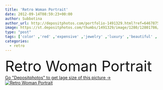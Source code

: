 ```yaml
---
title: 'Retro Woman Portrait'
date: 2012-09-14T08:59:23+00:00
author: Subbotina
author_url: http://depositphotos.com/portfolio-1491329.html?ref=64678756
image: https://st.depositphotos.com/thumbs/1491329/image/1280/12801786/api_thumb_450.jpg?forcejpeg=true
type: "post"
tags: ['color' ,'red' ,'expensive' ,'jewelry' ,'luxury' ,'beautiful' ,'art' ,'girl' ,'young' ,'beauty' ,'model' ,'portrait' ,'colour' ,'brown' ,'face' ,'brunette' ,'black' ,'dark' ,'classical' ,'style' ,'retro' ,'vintage' ,'wave' ,'hand' ,'fashion' ,'classic' ,'gloves' ,'hat' ,'wavy' ,'pearl' ,'necklace' ,'romantic' ,'glamour' ,'woman' ,'fingers' ,'with' ,'net' ,'make' ,'make up' ,'makeup' ,'wallpaper' ,'hairstyle' ,'in' ,'cap' ,'styled' ,'sexy' ,'pearls' ,'earrings' ,'lips' ,'glove' ]
categories: 
  - retro
---
```

<div aling="center">
            <font size="60"> Retro Woman Portrait</font>   
</div>
<div>
    <a href='https://depositphotos.com/12801786/stock-photo-retro-woman-portrait.html?ref=64678756' target=_blank > Go "Depositphotos" to get lage size of this picture ->
        <img href='https://depositphotos.com/12801786/stock-photo-retro-woman-portrait.html?ref=64678756' src='https://st.depositphotos.com/1491329/1280/i/950/depositphotos_12801786-stock-photo-retro-woman-portrait.jpg?forcejpeg=true' alt='Retro Woman Portrait' >
    </a>
</div>
